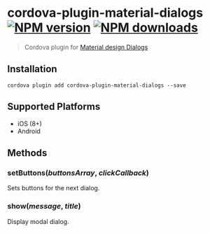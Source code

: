 # cordova-plugin-material-dialogs<br>[![NPM version][npm-version]][npm-url] [![NPM downloads][npm-downloads]][npm-url]
> Cordova plugin for [Material design Dialogs](https://material.io/guidelines/components/dialogs.html)

## Installation

    cordova plugin add cordova-plugin-material-dialogs --save

## Supported Platforms

- iOS (8+)
- Android

## Methods

### setButtons(_buttonsArray_, _clickCallback_)
Sets buttons for the next dialog.

### show(_message_, _title_)
Display modal dialog.

[npm-url]: https://www.npmjs.com/package/cordova-plugin-material-dialogs
[npm-version]: https://img.shields.io/npm/v/cordova-plugin-material-dialogs.svg
[npm-downloads]: https://img.shields.io/npm/dt/cordova-plugin-material-dialogs.svg